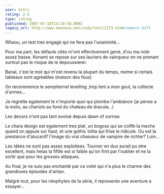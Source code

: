 ```yaml
---
user: mitri
rating: 2.5
type: rating
published: 2007-07-18T14:19:58.000Z
legacy_url: http://www.emunova.net/veda/test/2173.htm#comment-8375
---
```

Whaou, un test tres engagé qui ne fera pas l'unanimité...

Pour ma part, les défauts cités m'ont effectivement gené, d'ou ma note assez basse. Konami se repose sur ses lauriers de vainqueur en ne prenant surtout pas le risque de le depoussierer.

Banal, c'est le mot qui m'est revenu la plupart du temps, meme si certais tableaux sont agréables (maison des fous)

On recommence le sempiternel levelling ,trop lent a mon gout, la collecte d'armes...

Je regrette egalement le n'importe quoi qui plombe l'ambiance (je pense a la moto, au chariots au fond du chateau de dracula...) 

Les decors n'ont pas tant evolué depuis dawn of sorrow.

Le chara design est egalement tres plat, un bogoss qui se coiffe la meche quand on appuie sur haut, et une gothic lolita qui frise le ridicule. Ou est la prestance d'alucard? l'image du vrai chasseur de vampire de richter? Loin... 

Les idées ne sont pas assez exploitees. Tourner en duo aurait pu etre excellent, mais helas la fifille est si faible qu'on finit par l'oublier et ne la sortir que pour les grosses attaques.

Au final, je ne suis pas enchanté par ce volet qui n'a plus le charme des grandioses épisodes d'antan. 

Malgré tout, pour les néophytes de la série, il represente une aventure a essayer...